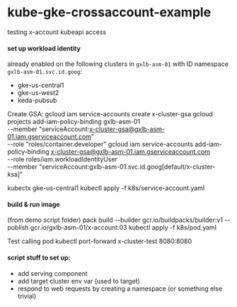 # kube-gke-crossaccount-example
testing x-account kubeapi access


#### set up workload identity

already enabled on the following clusters in `gxlb-asm-01` with ID namespace `gxlb-asm-01.svc.id.goog`:
- gke-us-central1
- gke-us-west2
- keda-pubsub


Create GSA:
gcloud iam service-accounts create x-cluster-gsa
gcloud projects add-iam-policy-binding gxlb-asm-01 \
    --member "serviceAccount:x-cluster-gsa@gxlb-asm-01.iam.gserviceaccount.com" \
    --role "roles/container.developer"
gcloud iam service-accounts add-iam-policy-binding x-cluster-gsa@gxlb-asm-01.iam.gserviceaccount.com \
    --role roles/iam.workloadIdentityUser \
    --member "serviceAccount:gxlb-asm-01.svc.id.goog[default/x-cluster-ksa]"

kubectx gke-us-central1
kubectl apply -f k8s/service-account.yaml

#### build & run image
(from demo script folder)
pack build --builder gcr.io/buildpacks/builder:v1 --publish gcr.io/gxlb-asm-01/x-account:03
kubectl apply -f k8s/pod.yaml

Test calling pod
kubectl port-forward x-cluster-test 8080:8080

#### script stuff to set up:
- add serving component
- add target cluster env var (used to target)
- respond to web requests by creating a namespace (or something else trivial)

